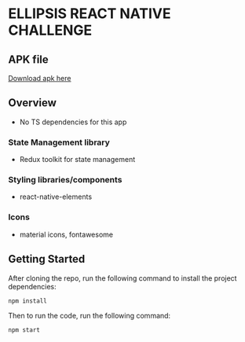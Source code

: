 # ELLIPSIS REACT NATIVE CHALLENGE

## APK file 
[Download apk here](https://github.com/masakachristopher/ellipsis_rn_challenge/blob/dev/ellipsis_rn_challenge.apk)

## Overview
- No TS dependencies for this app
### State Management library
- Redux toolkit for state management
### Styling libraries/components
- react-native-elements
### Icons
- material icons, fontawesome

## Getting Started

After cloning the repo, run the following command to install the project dependencies:

```bash
npm install
```

Then to run the code, run the following command:

```bash
npm start